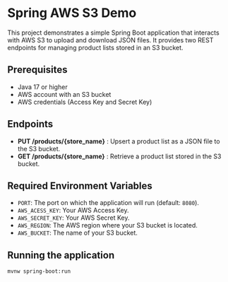 # Spring AWS S3 Demo

This project demonstrates a simple Spring Boot application that interacts with
AWS S3 to upload and download JSON files. It provides two REST endpoints for
managing product lists stored in an S3 bucket.

## Prerequisites

- Java 17 or higher
- AWS account with an S3 bucket
- AWS credentials (Access Key and Secret Key)

## Endpoints 

- **PUT /products/{store_name}** : Upsert a product list as a JSON file to the S3 bucket.
- **GET /products/{store_name}** : Retrieve a product list stored in the S3 bucket.

## Required Environment Variables

- `PORT`: The port on which the application will run (default: `8080`).
- `AWS_ACESS_KEY`: Your AWS Access Key.
- `AWS_SECRET_KEY`: Your AWS Secret Key.
- `AWS_REGION`: The AWS region where your S3 bucket is located.
- `AWS_BUCKET`: The name of your S3 bucket.

## Running the application

```bash
mvnw spring-boot:run
```


